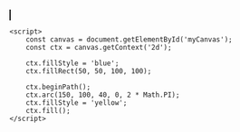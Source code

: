 
<html lang="en">
<head>
    <meta charset="UTF-8">
    <meta name="viewport" content="width=device-width, initial-scale=1.0">
    <title>Web Programming Exercise 11</title>
    <style>
        canvas {
            border: 1px solid black;
        }
    </style>
</head>
<body>
    <canvas id="myCanvas" width="400" height="300"></canvas>

    <script>
        const canvas = document.getElementById('myCanvas');
        const ctx = canvas.getContext('2d');
        
        ctx.fillStyle = 'blue';
        ctx.fillRect(50, 50, 100, 100);

        ctx.beginPath();
        ctx.arc(150, 100, 40, 0, 2 * Math.PI);
        ctx.fillStyle = 'yellow';
        ctx.fill();
    </script>
</body>
</html>
